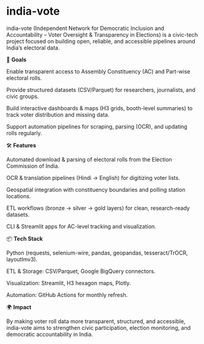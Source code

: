 # india-vote
india-vote (Independent Network for Democratic Inclusion and Accountability – Voter Oversight &amp; Transparency in Elections) is a civic-tech project focused on building open, reliable, and accessible pipelines around India’s electoral data.


🎯 **Goals**

Enable transparent access to Assembly Constituency (AC) and Part-wise electoral rolls.

Provide structured datasets (CSV/Parquet) for researchers, journalists, and civic groups.

Build interactive dashboards & maps (H3 grids, booth-level summaries) to track voter distribution and missing data.

Support automation pipelines for scraping, parsing (OCR), and updating rolls regularly.

🛠️ **Features**

Automated download & parsing of electoral rolls from the Election Commission of India.

OCR & translation pipelines (Hindi → English) for digitizing voter lists.

Geospatial integration with constituency boundaries and polling station locations.

ETL workflows (bronze → silver → gold layers) for clean, research-ready datasets.

CLI & Streamlit apps for AC-level tracking and visualization.

📦 **Tech Stack**

Python (requests, selenium-wire, pandas, geopandas, tesseract/TrOCR, layoutlmv3).

ETL & Storage: CSV/Parquet, Google BigQuery connectors.

Visualization: Streamlit, H3 hexagon maps, Plotly.

Automation: GitHub Actions for monthly refresh.

🌍 **Impact**

By making voter roll data more transparent, structured, and accessible, india-vote aims to strengthen civic participation, election monitoring, and democratic accountability in India.
